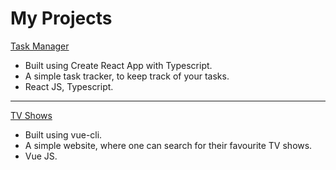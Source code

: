 # My Projects

[Task Manager](https://lalithprasaddl.github.io/taskmanager/)
  * Built using Create React App with Typescript.
  * A simple task tracker, to keep track of your tasks.
  * React JS, Typescript.

---

[TV Shows](https://github.com/LalithPrasaddl/vue-tvshows)
  * Built using vue-cli.
  * A simple website, where one can search for their favourite TV shows.
  * Vue JS.
  
